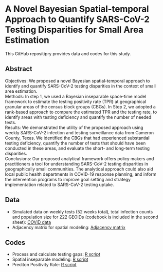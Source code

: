 # A Novel Bayesian Spatial-temporal Approach to Quantify SARS-CoV-2 Testing Disparities for Small Area Estimation
This GitHub repositipry provides data and codes for this study.       

## Abstract
Objectives: We proposed a novel Bayesian spatial-temporal approach to identify and quantify SARS-CoV-2 testing disparities in the context of small area estimation.         
Methods: In step 1, we used a Bayesian inseparable space-time model framework to estimate the testing positivity rate (TPR) at geographical granular areas of the census block groups (CBGs). In Step 2, we adopted a rank-based approach to compare the estimated TPR and the testing rate, to identify areas with testing deficiency and quantify the number of needed tests.       
Results: We demonstrated the utility of the proposed approach using weekly SARS-CoV-2 infection and testing surveillance data from Cameron County, Texas. We identified the CBGs that had experienced substantial testing deficiency, quantify the number of tests that should have been conducted in these areas, and evaluate the short- and long-term testing disparities.        
Conclusions: Our proposed analytical framework offers policy makers and practitioners a tool for understanding SARS-CoV-2 testing disparities in geographically small communities. The analytical approach could also aid local public health departments in COVID-19 response planning, and inform the intervention programs to improve goal setting and strategy implementation related to SARS-CoV-2 testing uptake.       

## Data
- Simulated data on weekly tests (52 weeks total), total infection counts and population size for 222 GEOIDs (codebook is included in the second sheet): [COVID data](Data/weekly_data.xlsx)         
- Adjacency matrix for spatial modeling: [Adjacency matrix](Data/adjacency_matrix.adj)

## Codes
- Process and calculate testing gaps: [R script](01_TestingGap.R)
- Spatial inseparable modeling: [R script](02_SpatialSepModel.R)
- Prediton Positivity Rate: [R script](03_Predition.R)
